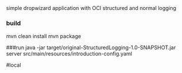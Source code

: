 ##
simple dropwizard application with OCI structured and normal logging
### build

mvn clean install
mvn package

###run
java -jar target/original-StructuredLogging-1.0-SNAPSHOT.jar  server src/main/resources/introduction-config.yaml 


#local